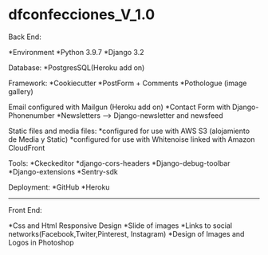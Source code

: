 # dfconfecciones_V_1.0

Back End:

*Environment
*Python 3.9.7
*Django 3.2

Database:
  *PostgresSQL(Heroku add on)

Framework:
*Cookiecutter 
 *PostForm + Comments
 *Pothologue (image gallery)

Email configured with Mailgun (Heroku add on)
  *Contact Form with Django-Phonenumber
  *Newsletters --> Django-newsletter and newsfeed

Static files and media files:
  *configured for use with AWS S3 (alojamiento de Media y Static)
  *configured for use with Whitenoise linked with Amazon CloudFront

Tools:
  *Ckeckeditor
  *django-cors-headers
  *Django-debug-toolbar
  *Django-extensions
  *Sentry-sdk

Deployment:
  *GitHub
  *Heroku

------------------------------------------------------------------------------------------
Front End:

*Css and Html Responsive Design
*Slide of images
*Links to social networks(Facebook,Twiter,Pinterest, Instagram)
*Design of Images and Logos in Photoshop
